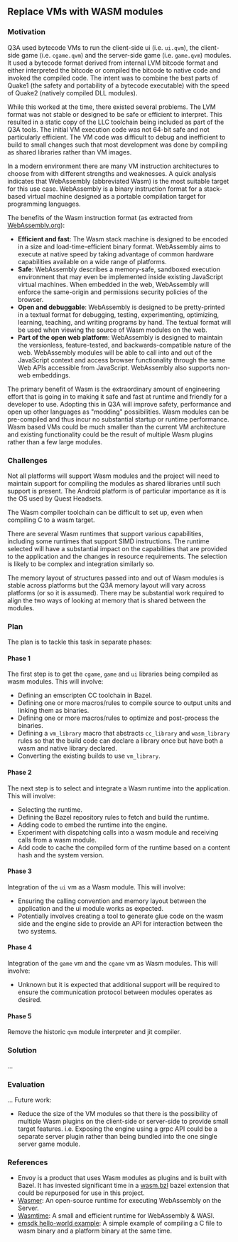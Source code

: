 ## Replace VMs with WASM modules

### Motivation

Q3A used bytecode VMs to run the client-side ui (i.e. `ui.qvm`), the client-side game (i.e. `cgame.qvm`) and the server-side game (i.e. `game.qvm`) modules. It used a bytecode format derived from internal LVM bitcode format and either interpreted the bitcode or compiled the bitcode to native code and invoked the compiled code. The intent was to combine the best parts of Quake1 (the safety and portability of a bytecode executable) with the speed of Quake2 (natively compiled DLL modules).

While this worked at the time, there existed several problems. The LVM format was not stable or designed to be safe or efficient to interpret. This resulted in a static copy of the LLC toolchain being included as part of the Q3A tools. The initial VM execution code was not 64-bit safe and not particularly efficient. The VM code was difficult to debug and inefficient to build to small changes such that most development was done by compiling as shared libraries rather than VM images.

In a modern environment there are many VM instruction architectures to choose from with different strengths and weaknesses. A quick analysis indicates that WebAssembly (abbreviated Wasm) is the most suitable target for this use case. WebAssembly is a binary instruction format for a stack-based virtual machine designed as a portable compilation target for programming languages.

The benefits of the Wasm instruction format (as extracted from [WebAssembly.org](https://webassembly.org/)):

* **Efficient and fast**: The Wasm stack machine is designed to be encoded in a size and load-time-efficient binary format. WebAssembly aims to execute at native speed by taking advantage of common hardware capabilities available on a wide range of platforms.
* **Safe**: WebAssembly describes a memory-safe, sandboxed execution environment that may even be implemented inside existing JavaScript virtual machines. When embedded in the web, WebAssembly will enforce the same-origin and permissions security policies of the browser.
* **Open and debuggable**:  WebAssembly is designed to be pretty-printed in a textual format for debugging, testing, experimenting, optimizing, learning, teaching, and writing programs by hand. The textual format will be used when viewing the source of Wasm modules on the web.
* **Part of the open web platform**: WebAssembly is designed to maintain the versionless, feature-tested, and backwards-compatible nature of the web. WebAssembly modules will be able to call into and out of the JavaScript context and access browser functionality through the same Web APIs accessible from JavaScript. WebAssembly also supports non-web embeddings.

The primary benefit of Wasm is the extraordinary amount of engineering effort that is going in to making it safe and fast at runtime and friendly for a developer to use. Adopting this in Q3A will improve safety, performance and open up other languages as "modding" possibilities. Wasm modules can be pre-compiled and thus incur no substantial startup or runtime performance. Wasm based VMs could be much smaller than the current VM architecture and existing functionality could be the result of multiple Wasm plugins rather than a few large modules.

### Challenges

Not all platforms will support Wasm modules and the project will need to maintain support for compiling the modules as shared libraries until such support is present. The Android platform is of particular importance as it is the OS used by Quest Headsets.

The Wasm compiler toolchain can be difficult to set up, even when compiling C to a wasm target.

There are several Wasm runtimes that support various capabilities, including some runtimes that support SIMD instructions. The runtime selected will have a substantial impact on the capabilities that are provided to the application and the changes in resource requirements. The selection is likely to be complex and integration similarly so.

The memory layout of structures passed into and out of Wasm modules is stable across platforms but the Q3A memory layout will vary across platforms (or so it is assumed). There may be substantial work required to align the two ways of looking at memory that is shared between the modules.

### Plan

The plan is to tackle this task in separate phases:

#### Phase 1

The first step is to get the `cgame`, `game` and `ui` libraries being compiled as wasm modules. This will involve:

* Defining an emscripten CC toolchain in Bazel.
* Defining one or more macros/rules to compile source to output units and linking them as binaries.
* Defining one or more macros/rules to optimize and post-process the binaries.
* Defining a `vm_library` macro that abstracts `cc_library` and `wasm_library` rules so that the build code can declare a library once but have both a wasm and native library declared.
* Converting the existing builds to use `vm_library`.

#### Phase 2

The next step is to select and integrate a Wasm runtime into the application. This will involve:

* Selecting the runtime.
* Defining the Bazel repository rules to fetch and build the runtime.
* Adding code to embed the runtime into the engine.
* Experiment with dispatching calls into a wasm module and receiving calls from a wasm module.
* Add code to cache the compiled form of the runtime based on a content hash and the system version.

#### Phase 3

Integration of the `ui` vm as a Wasm module. This will involve:

* Ensuring the calling convention and memory layout between the application and the ui module works as expected.
* Potentially involves creating a tool to generate glue code on the wasm side and the engine side to provide an API for interaction between the two systems.

#### Phase 4

Integration of the `game` vm and the `cgame` vm as Wasm modules. This will involve:

* Unknown but it is expected that additional support will be required to ensure the communication protocol between modules operates as desired.

#### Phase 5

Remove the historic `qvm` module interpreter and jit compiler.

### Solution

...

### Evaluation

...
Future work:

* Reduce the size of the VM modules so that there is the possibility of multiple Wasm plugins on the client-side or server-side to provide small target features. i.e. Exposing the engine using a grpc API could be a separate server plugin rather than being bundled into the one single server game module.

### References

* Envoy is a product that uses Wasm modules as plugins and is built with Bazel. It has invested significant time in a [wasm.bzl](https://github.com/envoyproxy/envoy/blob/main/bazel/wasm/wasm.bzl) bazel extension that could be repurposed for use in this project.
* [Wasmer](https://docs.wasmer.io/): An open-source runtime for executing WebAssembly on the Server.
* [Wasmtime](https://wasmtime.dev/): A small and efficient runtime for WebAssembly & WASI.
* [emsdk hello-world example](https://github.com/emscripten-core/emsdk/blob/master/bazel/hello-world/BUILD): A simple example of compiling a C file to wasm binary and a platform binary at the same time.
